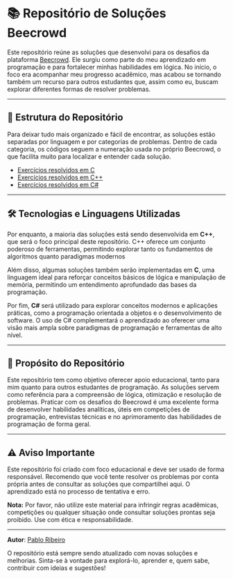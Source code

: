 # 📚 Repositório de Soluções Beecrowd

Este repositório reúne as soluções que desenvolvi para os desafios da plataforma [Beecrowd](https://www.beecrowd.com.br/). Ele surgiu como parte do meu aprendizado em programação e para fortalecer minhas habilidades em lógica. No início, o foco era acompanhar meu progresso acadêmico, mas acabou se tornando também um recurso para outros estudantes que, assim como eu, buscam explorar diferentes formas de resolver problemas.

---

## 📂 Estrutura do Repositório

Para deixar tudo mais organizado e fácil de encontrar, as soluções estão separadas por linguagem e por categorias de problemas. Dentro de cada categoria, os códigos seguem a numeração usada no próprio Beecrowd, o que facilita muito para localizar e entender cada solução.

- [Exercícios resolvidos em C](./C)
- [Exercícios resolvidos em C++](./C++)
- [Exercícios resolvidos em C#](./C#)

---

## 🛠️ Tecnologias e Linguagens Utilizadas

Por enquanto, a maioria das soluções está sendo desenvolvida em **C++**, que será o foco principal deste repositório. C++ oferece um conjunto poderoso de ferramentas, permitindo explorar tanto os fundamentos de algoritmos quanto paradigmas modernos

Além disso, algumas soluções também serão implementadas em **C**, uma linguagem ideal para reforçar conceitos básicos de lógica e manipulação de memória, permitindo um entendimento aprofundado das bases da programação.

Por fim, **C#** será utilizado para explorar conceitos modernos e aplicações práticas, como a programação orientada a objetos e o desenvolvimento de software. O uso de C# complementará o aprendizado ao oferecer uma visão mais ampla sobre paradigmas de programação e ferramentas de alto nível.

---

## 🌟 Propósito do Repositório

Este repositório tem como objetivo oferecer apoio educacional, tanto para mim quanto para outros estudantes de programação. As soluções servem como referência para a compreensão de lógica, otimização e resolução de problemas. Praticar com os desafios do Beecrowd é uma excelente forma de desenvolver habilidades analíticas, úteis em competições de programação, entrevistas técnicas e no aprimoramento das habilidades de programação de forma geral.

---

## ⚠️ Aviso Importante

Este repositório foi criado com foco educacional e deve ser usado de forma responsável. Recomendo que você tente resolver os problemas por conta própria antes de consultar as soluções que compartilhei aqui. O aprendizado está no processo de tentativa e erro.

**Nota:** Por favor, não utilize este material para infringir regras acadêmicas, competições ou qualquer situação onde consultar soluções prontas seja proibido. Use com ética e responsabilidade.

---

**Autor**: [Pablo Ribeiro](https://github.com/plajiw)  

O repositório está sempre sendo atualizado com novas soluções e melhorias. Sinta-se à vontade para explorá-lo, aprender e, quem sabe, contribuir com ideias e sugestões!
